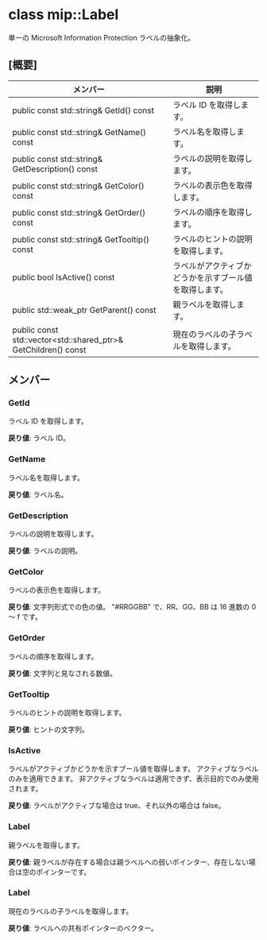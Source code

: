 # <a name="class-miplabel"></a>class mip::Label 
単一の Microsoft Information Protection ラベルの抽象化。
  
## <a name="summary"></a>[概要]
 メンバー                        | 説明                                
--------------------------------|---------------------------------------------
 public const std::string& GetId() const  |  ラベル ID を取得します。
 public const std::string& GetName() const  |  ラベル名を取得します。
 public const std::string& GetDescription() const  |  ラベルの説明を取得します。
 public const std::string& GetColor() const  |  ラベルの表示色を取得します。
 public const std::string& GetOrder() const  |  ラベルの順序を取得します。
 public const std::string& GetTooltip() const  |  ラベルのヒントの説明を取得します。
 public bool IsActive() const  |  ラベルがアクティブかどうかを示すブール値を取得します。
public std::weak_ptr<Label> GetParent() const  |  親ラベルを取得します。
public const std::vector<std::shared_ptr<Label>>& GetChildren() const  |  現在のラベルの子ラベルを取得します。
  
## <a name="members"></a>メンバー
  
### <a name="getid"></a>GetId
ラベル ID を取得します。

  
**戻り値**: ラベル ID。
  
### <a name="getname"></a>GetName
ラベル名を取得します。

  
**戻り値**: ラベル名。
  
### <a name="getdescription"></a>GetDescription
ラベルの説明を取得します。

  
**戻り値**: ラベルの説明。
  
### <a name="getcolor"></a>GetColor
ラベルの表示色を取得します。

  
**戻り値**: 文字列形式での色の値。 "#RRGGBB" で、RR、GG、BB は 16 進数の 0 ～ f です。
  
### <a name="getorder"></a>GetOrder
ラベルの順序を取得します。

  
**戻り値**: 文字列と見なされる数値。
  
### <a name="gettooltip"></a>GetTooltip
ラベルのヒントの説明を取得します。

  
**戻り値**: ヒントの文字列。
  
### <a name="isactive"></a>IsActive
ラベルがアクティブかどうかを示すブール値を取得します。
アクティブなラベルのみを適用できます。 非アクティブなラベルは適用できず、表示目的でのみ使用されます。 

  
**戻り値**: ラベルがアクティブな場合は true、それ以外の場合は false。
  
### <a name="label"></a>Label
親ラベルを取得します。

  
**戻り値**: 親ラベルが存在する場合は親ラベルへの弱いポインター、存在しない場合は空のポインターです。
  
### <a name="label"></a>Label
現在のラベルの子ラベルを取得します。

  
**戻り値**: ラベルへの共有ポインターのベクター。